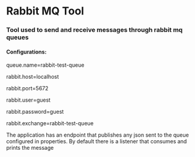# Rabbit MQ Tool

### Tool used to send and receive messages through rabbit mq queues
#### Configurations:

queue.name=rabbit-test-queue

rabbit.host=localhost

rabbit.port=5672

rabbit.user=guest

rabbit.password=guest

rabbit.exchange=rabbit-test-queue


The application has an endpoint that publishes any json sent to the queue configured in properties.
By default there is a listener that consumes and prints the message
